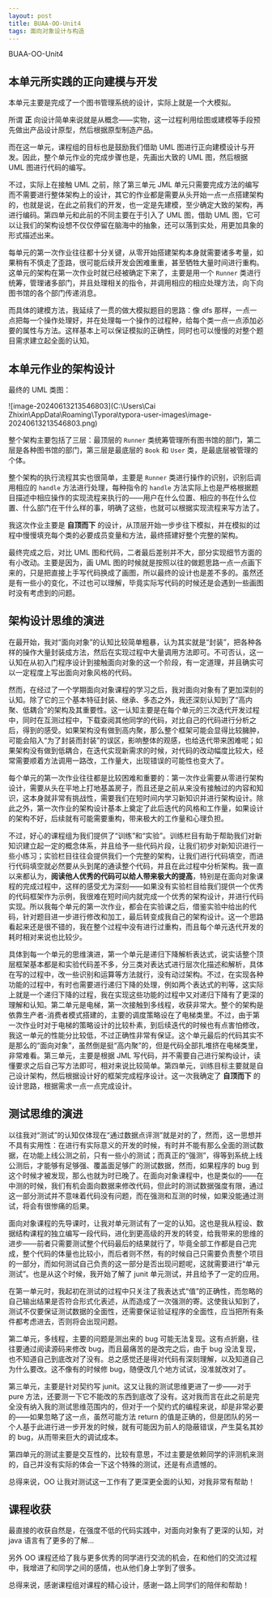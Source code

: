 ```yaml
---
layout: post
title: BUAA-OO-Unit4
tags: 面向对象设计与构造
---
```


BUAA-OO-Unit4

## 本单元所实践的正向建模与开发

本单元主要是完成了一个图书管理系统的设计，实际上就是一个大模拟。

所谓 **正** 向设计简单来说就是从概念——实物，这一过程利用绘图或建模等手段预先做出产品设计原型，然后根据原型制造产品。

而在这一单元，课程组的目标也是鼓励我们借助 UML 图进行正向建模设计与开发。因此，整个单元作业的完成步骤也是，先画出大致的 UML 图，然后根据 UML 图进行代码的编写。

不过，实际上在接触 UML 之前，除了第三单元 JML 单元只需要完成方法的编写而不需要进行整体架构上的设计，其它的作业都是需要从头开始一点一点搭建架构的，也就是说，在此之前我们的开发，也一定是先建模，至少确定大致的架构，再进行编码。第四单元和此前的不同主要在于引入了 UML 图，借助 UML 图，它可以让我们的架构设想不仅仅停留在脑海中的抽象，还可以落到实处，用更加具象的形式描述出来。

每单元的第一次作业往往都十分关键，从零开始搭建架构本身就需要诸多考量，如果稍有不慎走了歪路，很可能后续开发会困难重重，甚至牺牲大量时间进行重构。这单元的架构在第一次作业时就已经被确定下来了，主要是用一个 `Runner` 类进行统筹，管理诸多部门，并且处理相关的指令，并调用相应的相应处理方法，向下向图书馆的各个部门传递消息。

而具体的建模方法，我延续了一贯的做大模拟题目的思路：像 dfs 那样，一点一点把每一个操作处理好，并在处理每一个操作的过程种，给每个类一点一点添加必要的属性与方法。这样基本上可以保证模拟的正确性，同时也可以慢慢的对整个题目需求建立起全面的认知。

## 本单元作业的架构设计

最终的 UML 类图：

![image-20240613213546803](C:\Users\Cai Zhixin\AppData\Roaming\Typora\typora-user-images\image-20240613213546803.png)

整个架构主要包括了三层：最顶层的 `Runner` 类统筹管理所有图书馆的部门，第二层是各种图书馆的部门，第三层是最底层的 `Book` 和 `User` 类，是最底层被管理的个体。

整个架构的执行流程其实也很简单，主要是 `Runner` 类进行操作的识别，识别后调用相应的 `handle` 方法进行处理，每种指令的 `handle` 方法实际上也是严格根据题目描述中相应操作的实现流程来执行的——用户在什么位置、相应的书在什么位置、什么部门在干什么样的事，明确了这些，也就可以根据实现流程来写方法了。

我这次作业主要是 **自顶而下** 的设计，从顶层开始一步步往下模拟，并在模拟的过程中慢慢填充每个类的必要成员变量和方法，最终搭建好整个完整的架构。

最终完成之后，对比 UML 图和代码，二者最后差别并不大，部分实现细节方面的有小改动。主要是因为，画 UML 图的时候就是按照以往的做题思路一点一点画下来的，只是把直接上手写代码换成了画图，所以最终的设计也是差不多的。虽然还是有一些小的变化，不过也可以理解，毕竟实际写代码的时候还是会遇到一些画图时没有考虑到的问题。

## 架构设计思维的演进

在最开始，我对“面向对象”的认知比较简单粗暴，认为其实就是“封装”，把各种各样的操作大量封装成方法，然后在实现过程中大量调用方法即可。不可否认，这一认知在从初入门程序设计到接触面向对象的这一个阶段，有一定道理，并且确实可以一定程度上写出面向对象风格的代码。

然而，在经过了一个学期面向对象课程的学习之后，我对面向对象有了更加深刻的认知。除了它的三个基本特征封装、继承、多态之外，我还深刻认知到了“高内聚、低耦合”的架构及其重要性。这一认知主要是在每个单元的三次迭代开发过程中，同时在互测过程中，下载查阅其他同学的代码，对比自己的代码进行分析之后，得到的感受。如果架构没有做到高内聚，那么整个框架可能会显得比较臃肿，可能会陷入“为了封装而封装”的误区，影响整体的观感，也给迭代带来困难呢；如果架构没有做到低耦合，在迭代实现新需求的时候，对代码的改动幅度比较大，经常需要顺着方法调用一路改，工作量大，出现错误的可能性也变大了。

每个单元的第一次作业往往都是比较困难和重要的：第一次作业需要从零进行架构设计，需要从头在平地上打地基盖房子，而且还是之前从来没有接触过的内容和知识，这本身就非常有挑战性，需要我们在短时间内学习新知识并进行架构设计。除此之外，第一次作业的架构设计基本上奠定了此后迭代的风格和工作量，如果设计的架构不好，后续就有可能需要重构，带来极大的工作量和心理负担。

不过，好心的课程组为我们提供了“训练”和“实验”。训练栏目有助于帮助我们对新知识建立起一定的概念体系，并且给予一些代码片段，让我们初步对新知识进行一些小练习；实验栏目往往会提供我们一个完整的架构，让我们进行代码填空，而进行代码填空就必然要从头到尾的通读整个代码，并且在此过程中分析架构。我一直以来都认为，**阅读他人优秀的代码可以给人带来极大的提高**，特别是在面向对象课程的完成过程中，这样的感受尤为深刻——如果没有实验栏目给我们提供一个优秀的代码框架作为示例，我很难在短时间内就完成一个优秀的架构设计，并进行代码实现。所以我每个单元的第一次作业，都会在实验课之后，借鉴实验中给出的代码，针对题目进一步进行修改和加工，最后转变成我自己的架构设计。这一个思路看起来还是很不错的，我在整个过程中没有进行过重构，而且每个单元迭代开发的耗时相对来说也比较少。

具体到每一个单元的思维演进，第一个单元是递归下降解析表达式，说实话整个顶层框架基本都是和实验代码差不多，分三类对表达式进行层次化描述和解析，具体在写的过程中，改一些识别和运算等方法就行，没有动过架构。不过，在实现各种功能的过程中，有时也需要进行递归下降的处理，例如两个表达式的判等，这实际上就是一个递归下降的过程，我在实现这些功能的过程中又对递归下降有了更深的理解和认知。第二单元是电梯，第一次接触到多线程，收获非常大。整个的架构是依靠生产者-消费者模式搭建的，主要的调度策略设在了电梯类里。不过，由于第一次作业时对于电梯的策略设计的比较朴素，到后续迭代的时候也有点害怕修改，我这一单元的性能分比较低，不过正确性非常有保证。这个单元最后的代码其实不是那么的“面向对象”，虽然倒是挺“高内聚”的，但是代码全部扎堆挤在电梯类里，非常难看。第三单元，主要是根据 JML 写代码，并不需要自己进行架构设计，读懂要求之后自己写方法即可，相对来说比较简单。第四单元，训练目标主要就是自己设计架构，然后根据设计好的框架完成程序设计。这一次我确定了 **自顶而下** 的设计思路，根据需求一点一点完成设计。

## 测试思维的演进

以往我对“测试”的认知仅体现在“通过数据点评测”就是对的了，然而，这一思想并不具有实用性：在进行有实际意义的开发的时候，有时并不能有那么全面的测试数据，在功能上线公测之前，只有一些小的测试；而真正的“强测”，得等到系统上线公测后，才能够有足够强、覆盖面足够广的测试数据，然而，如果程序的 bug 到这个时候才被发现，那么也就为时已晚了。在面向对象课程中，也是类似的——在中测的时候，我们有机会面向数据来修改代码，但此时的测试数据强度有限，通过这一部分测试并不意味着代码没有问题，而在强测和互测的时候，如果没能通过测试，将会有很惨痛的后果。

面向对象课程的先导课时，让我对单元测试有了一定的认知。这也是我从程设、数据结构课程的独立编写一段代码，进化到更高级的开发的转变，给我带来的思维的进步——前者只需要测试整个代码最后的结果就行了，毕竟全部工作都是自己完成，整个代码的体量也比较小，而后者则不然，有的时候自己只需要负责整个项目的一部分，而如何测试自己负责的这一部分是否出现问题呢，这就需要进行“单元测试”。也是从这个时候，我开始了解了 junit 单元测试，并且给予了一定的应用。

在第一单元时，我起初在测试的过程中只关注了我表达式“值”的正确性，而忽略的自己输出结果是否符合形式化表述，从而造成了一次强测的寄。这使我认知到了，测试不仅要保证测试数据的全面性，还需要保证验证程序的全面性，应当把所有条件都考虑进去，否则将会出现问题。

第二单元，多线程，主要的问题是测出来的 bug 可能无法复现。这有点折磨，往往要通过阅读源码来修改 bug，而且最痛苦的是改完之后，由于 bug 没法复现，也不知道自己到底改对了没有。总之感觉还是得对代码有深刻理解，以及知道自己为什么要改。这不像有的时候修 bug，随便改几个地方试试，没准就改对了。

第三单元，主要是针对契约写 junit。这又让我的测试思维更进了一步——对于 pure 方法，还要测一下它不能改的东西到底改了没有。这对我而言在此之前是完全没有纳入我的测试思维范围内的，但对于一个契约式的编程来说，却是非常必要的——如果忽略了这一点，虽然可能方法 return 的值是正确的，但是团队的另一个人基于此进行进一步开发的时候，就有可能因为前人的隐蔽错误，产生莫名其妙的 bug，从而带来巨大的调试成本。

第四单元的测试主要是交互性的，比较有意思，不过主要是依赖同学的评测机来测的，自己并没有实际的体会一下这个特殊的测试，还是有点遗憾的。

总得来说，OO 让我对测试这一工作有了更深更全面的认知，对我非常有帮助！

## 课程收获

最直接的收获自然是，在强度不低的代码实践中，对面向对象有了更深的认知，对 java 语言有了更多的了解...

另外 OO 课程还给了我与更多优秀的同学进行交流的机会，在和他们的交流过程中，我增进了和同学之间的感情，也从他们身上学到了很多。

总得来说，感谢课程组对课程的精心设计，感谢一路上同学们的陪伴和帮助！
